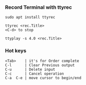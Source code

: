 ### Record Terminal with ttyrec
    sudo apt install ttyrec

    ttyrec <rec.Title>
    <C-d> to stop

    ttyplay -s 4.0 <rec.Title>

### Hot keys
    <Tab>    | it's for Order complete
    C-l      | Clear Previous output
    C-u      | Delete input
    C-c      | Cancel operation
    C-a  C-e | move cursor to begin/end
